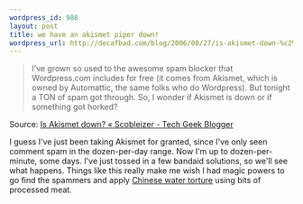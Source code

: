 ```yaml
--- 
wordpress_id: 988
layout: post
title: we have an akismet piper down!
wordpress_url: http://decafbad.com/blog/2006/08/27/is-akismet-down-%c2%ab-scobleizer-tech-geek-blogger
---
```

<blockquote cite="http://scobleizer.wordpress.com/2006/08/26/is-akismet-down/">I’ve grown so used to the awesome spam blocker that Wordpress.com includes for free (it comes from Akismet, which is owned by Automattic, the same folks who do Wordpress).  But tonight a TON of spam got through. So, I wonder if Akismet is down or if something got horked?</blockquote><div class="quotesource">Source: <a href="http://scobleizer.wordpress.com/2006/08/26/is-akismet-down/">Is Akismet down? « Scobleizer - Tech Geek Blogger</a></div>

I guess I've just been taking Akismet for granted, since I've only seen comment spam in the dozen-per-day range.  Now I'm up to dozen-per-minute, some days.  I've just tossed in a few bandaid solutions, so we'll see what happens.  Things like this really make me wish I had magic powers to go find the spammers and apply [Chinese water torture](http://en.wikipedia.org/wiki/Chinese_water_torture) using bits of processed meat.

